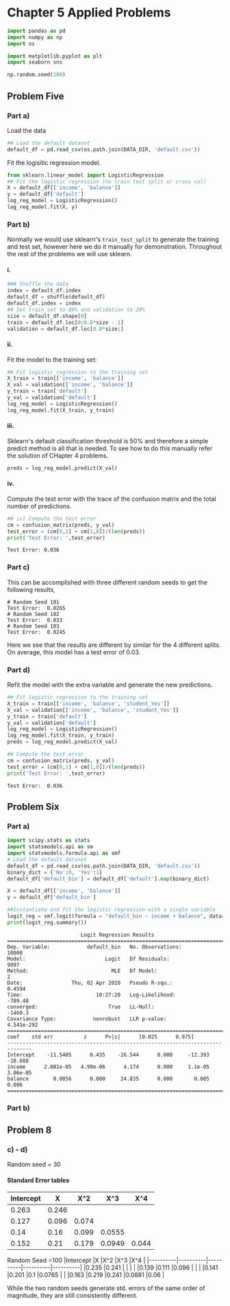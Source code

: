 # Chapter 5 Applied Problems
```python
import pandas as pd
import numpy as np
import os

import matplotlib.pyplot as plt
import seaborn sns

np.random.seed(100)
```
## Problem Five
### Part a)
Load the data
```python
## Load the default dataset
default_df = pd.read_csv(os.path.join(DATA_DIR, 'default.csv'))
```
Fit the logisitic regression model.
```python
from sklearn.linear_model import LogisticRegression
## Fit the logistic regression (no train test split or cross val)
X = default_df[['income', 'balance']]
y = default_df['default']
log_reg_model = LogisticRegression()
log_reg_model.fit(X, y)
```
### Part b)
Normally we would use sklearn's `train_test_split` to generate the training and test set, however here we do it manually for demonstration. Throughout the rest of the problems we will use sklearn.
#### i.
```python
### Shuffle the data
index = default_df.index
default_df = shuffle(default_df)
default_df.index = index
## Set train set to 80% and validation to 20%
size = default_df.shape[0]
train = default_df.loc[0:0.8*size - 1]
validation = default_df.loc[0.8*size:]
```
#### ii.
Fit the model to the training set:
```python
## Fit logistic regression to the training set
X_train = train[['income', 'balance']]
X_val = validation[['income', 'balance']]
y_train = train['default']
y_val = validation['default']
log_reg_model = LogisticRegression()
log_reg_model.fit(X_train, y_train)
```
#### iii.
Sklearn's default classification threshold is 50% and therefore a simple predict method is all that is needed. To see how to do this manually refer the solution of CHapter 4 problems.
```python
preds = log_reg_model.predict(X_val)
```
#### iv.
Compute the test error with the trace of the confusion matrix and the total number of predictions.
```python
## iv) Compute the test error
cm = confusion_matrix(preds, y_val)
test_error = (cm[0,1] + cm[1,0])/(len(preds))
print('Test Error: ',test_error)
```
```
Test Error: 0.036
```
### Part c)
This can be accomplished with three different random seeds to get the following results,
```
# Random Seed 101
Test Error:  0.0265
# Random Seed 102
Test Error:  0.033
# Random Seed 103
Test Error:  0.0245
```
Here we see that the results are different by similar for the 4 different splits. On average, this model has a test error of 0.03.

### Part d)
Refit the model with the extra variable and generate the new predictions.
```python
## Fit logistic regression to the training set
X_train = train[['income', 'balance', 'student_Yes']]
X_val = validation[['income', 'balance', 'student_Yes']]
y_train = train['default']
y_val = validation['default']
log_reg_model = LogisticRegression()
log_reg_model.fit(X_train, y_train)
preds = log_reg_model.predict(X_val)

## Compute the test error
cm = confusion_matrix(preds, y_val)
test_error = (cm[0,1] + cm[1,0])/(len(preds))
print('Test Error: ',test_error)
```
```
Test Error:  0.036
```

## Problem Six
### Part a)
```python
import scipy.stats as stats
import statsmodels.api as sm
import statsmodels.formula.api as smf
# Load the default dataset
default_df = pd.read_csv(os.path.join(DATA_DIR, 'default.csv'))
binary_dict = {'No':0, 'Yes':1}
default_df['default_bin'] = default_df['default'].map(binary_dict)

X = default_df[['income', 'balance']]
y = default_df['default_bin']

##Instantiate and fit the logistic regression with a single variable
logit_reg = smf.logit(formula = "default_bin ~ income + balance", data= default_df).fit()
print(logit_reg.summary())
```

```
                        Logit Regression Results
==============================================================================
Dep. Variable:            default_bin   No. Observations:                10000
Model:                          Logit   Df Residuals:                     9997
Method:                           MLE   Df Model:                            2
Date:                Thu, 02 Apr 2020   Pseudo R-squ.:                  0.4594
Time:                        10:27:20   Log-Likelihood:                -789.48
converged:                       True   LL-Null:                       -1460.3
Covariance Type:            nonrobust   LLR p-value:                4.541e-292
==============================================================================
coef    std err          z      P>|z|      [0.025      0.975]
------------------------------------------------------------------------------
Intercept    -11.5405      0.435    -26.544      0.000     -12.393     -10.688
income      2.081e-05   4.99e-06      4.174      0.000     1.1e-05    3.06e-05
balance        0.0056      0.000     24.835      0.000       0.005       0.006
==============================================================================
```

### Part b)


## Problem 8
### c) - d)
Random seed = 30
#### Standard Error tables
|Intercept |X         |X^2       |X^3       |X^4       |
|----------|----------|----------|----------|----------|
|0.263     |0.246     |          |          |          |
|0.127     |0.096     |0.074     |          |          |
|0.14      |0.16      |0.099     |0.0555    |          |
|0.152     |0.21      |0.179     |0.0949    |0.044     |

Random Seed =100
|Intercept |X         |X^2       |X^3       |X^4       |
|----------|----------|----------|----------|----------|
|0.235     |0.241     |          |          |          |
|0.139     |0.111     |0.096     |          |          |
|0.141     |0.201     |0.1       |0.0765    |          |
|0.163     |0.219     |0.241     |0.0881    |0.06      |

While the two random seeds generate std. errors of the same order of magnitude, they are still consistently different.
